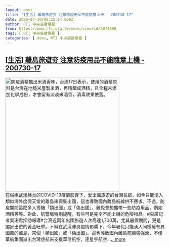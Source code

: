 ```yaml
---
layout: post
title: "[生活] 離島旅遊夯 注意防疫用品不能隨意上機 - 200730-17"
date: 2020-07-30T09:22:14.000Z
author: RTI 中央廣播電臺
from: https://www.rti.org.tw/news/view/id/2074098
tags: [ RTI 中央廣播電臺 ]
categories: [ news, RTI 中央廣播電臺 ]
---
```

<!--1596100934000-->
[[生活] 離島旅遊夯 注意防疫用品不能隨意上機 - 200730-17](https://www.rti.org.tw/news/view/id/2074098)
------

<div>
<img src="https://static.rti.org.tw/assets/thumbnails/2020/04/17/20200417000085M.jpg" width="360" alt="防疫酒精飄出米酒香味，台酒17日表示，使用的酒精原料是台灣在地糙米產製米酒，再精餾成酒精，且全程未添加化學成份，才會留有淡淡米酒香，消毒效果依舊。" title="防疫酒精飄出米酒香味，台酒17日表示，使用的酒精原料是台灣在地糙米產製米酒，再精餾成酒精，且全程未添加化學成份，才會留有淡淡米酒香，消毒效果依舊。"><br>在俗稱武漢肺炎的COVID-19疫情影響下，愛出國旅遊的台灣民眾，如今只能湧入類似海外度假天堂的離島來假裝出國，這也導致國內離島航線供不應求。不過，防疫期間這麼多人搭機「類出國」或「偽出國」，難免會想攜帶一些防疫用品，例如酒精等等。對此，航警局特別提醒，有些可是完全不能上機的危險物品。#央廣記者吳琍君採訪報導#台灣近兩年出國旅遊人次高達1,700萬，尤其暑假期間，更是闔家出遊的黃金旺季。不料在武漢肺炎疫情影響下，今年暑假只能湧入同樣擁有異國風的離島，來個「類出國」或「偽出國」。這也導致國內離島航線強強滾，不僅華航集團派出台灣虎航來支援華信航空，連星宇航空...<a target="_blank" href="https://www.rti.org.tw/news/view/id/2074098">...more</a>
</div>
